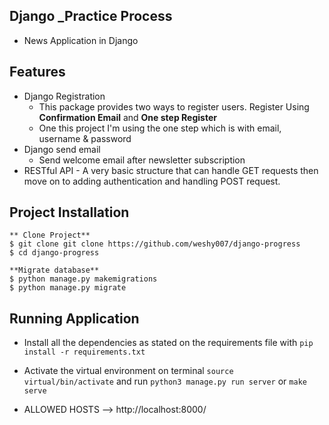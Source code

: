 ## Django _Practice Process
- News Application in Django

## Features
- Django Registration
    - This package provides two ways to register users. Register Using **Confirmation Email** and **One step Register**
    - One this project I'm using the one step which is with email, username & password
- Django send email
  - Send welcome email after newsletter subscription
- RESTful API - A very basic structure that can handle GET requests then move on to adding authentication and handling POST request.

## Project Installation
    ** Clone Project**
    $ git clone git clone https://github.com/weshy007/django-progress
    $ cd django-progress

    **Migrate database**
    $ python manage.py makemigrations
    $ python manage.py migrate

## Running Application
- Install all the dependencies as stated on the requirements file with `pip install -r requirements.txt`
- Activate the virtual environment on terminal `source virtual/bin/activate` and run `python3 manage.py run server` or `make serve`

- ALLOWED HOSTS --> http://localhost:8000/

